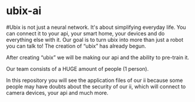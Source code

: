 # ubix-ai
#Ubix is not just a neural network. It's about simplifying everyday life. You can connect it to your api, your smart home, your devices and do everything else with it. 
Our goal is to turn ubix into more than just a robot you can talk to!
The creation of “ubix” has already begun. 

After creating “ubix” we will be making our api and the ability to pre-train it.

Our team consists of a HUGE amount of people (1 person).

In this repository you will see the application files of our ii because some people may have doubts about the security of our ii, which will connect to camera devices, your api and much more.
